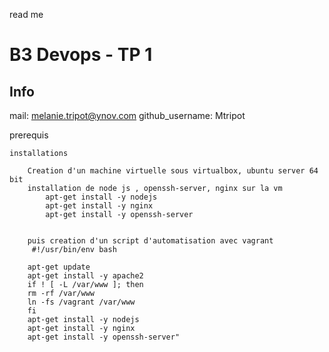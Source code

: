 read me 
# B3 Devops - TP 1
## Info
mail: melanie.tripot@ynov.com
github_username: Mtripot



prerequis

    installations 

        Creation d'un machine virtuelle sous virtualbox, ubuntu server 64 bit
        installation de node js , openssh-server, nginx sur la vm 
            apt-get install -y nodejs 
            apt-get install -y nginx
            apt-get install -y openssh-server


        puis creation d'un script d'automatisation avec vagrant 
         #!/usr/bin/env bash

        apt-get update
        apt-get install -y apache2
        if ! [ -L /var/www ]; then
        rm -rf /var/www
        ln -fs /vagrant /var/www
        fi
        apt-get install -y nodejs 
        apt-get install -y nginx
        apt-get install -y openssh-server"
